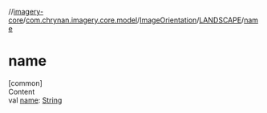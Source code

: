 //[imagery-core](../../../../index.md)/[com.chrynan.imagery.core.model](../../index.md)/[ImageOrientation](../index.md)/[LANDSCAPE](index.md)/[name](name.md)



# name  
[common]  
Content  
val [name](name.md): [String](https://kotlinlang.org/api/latest/jvm/stdlib/kotlin/-string/index.html)  



